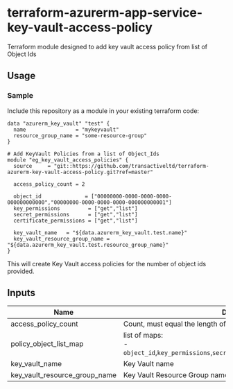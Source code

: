 # terraform-azurerm-app-service-key-vault-access-policy
Terraform module designed to add key vault access policy from list of Object Ids

## Usage

### Sample
Include this repository as a module in your existing terraform code:

```hcl
data "azurerm_key_vault" "test" {
  name                = "mykeyvault"
  resource_group_name = "some-resource-group"
}

# Add KeyVault Policies from a list of Object_Ids
module "eg_key_vault_access_policies" {
  source     = "git::https://github.com/transactiveltd/terraform-azurerm-key-vault-access-policy.git?ref=master"

  access_policy_count = 2

  object_id              = ["00000000-0000-0000-0000-000000000000","00000000-0000-0000-0000-000000000001"]
  key_permissions         = ["get","list"]
  secret_permissions      = ["get","list"]
  certificate_permissions = ["get","list"]

  key_vault_name   = "${data.azurerm_key_vault.test.name}"
  key_vault_resource_group_name = "${data.azurerm_key_vault.test.resource_group_name}"
}
```

This will create Key Vault access policies for the number of object ids provided.

## Inputs

| Name | Description | Type | Default | Required |
|------|-------------|:----:|:-----:|:-----:|
| access_policy_count | Count, must equal the length of `policy_object_list_map` | number | - | yes |
| policy_object_list_map | list of maps:<br> - `object_id`,`key_permissions`,`secret_permissions`,`certificate_permissions`  | list <map>  | - | yes |
| key_vault_name | Key Vault name| string | - | yes |
| key_vault_resource_group_name | Key Vault Resource Group name, e.g. `testing-service-rg` | string | - | yes |
